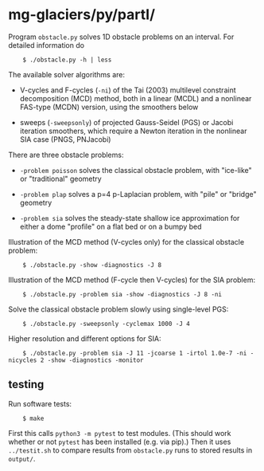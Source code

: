 # mg-glaciers/py/partI/

Program `obstacle.py` solves 1D obstacle problems on an interval.  For detailed information do

        $ ./obstacle.py -h | less

The available solver algorithms are:

  * V-cycles and F-cycles (`-ni`) of the Tai (2003) multilevel constraint decomposition (MCD) method, both in a linear (MCDL) and a nonlinear FAS-type (MCDN) version, using the smoothers below

  * sweeps (`-sweepsonly`) of projected Gauss-Seidel (PGS) or Jacobi iteration smoothers, which require a Newton iteration in the nonlinear SIA case (PNGS, PNJacobi)

There are three obstacle problems:

  * `-problem poisson` solves the classical obstacle problem, with "ice-like" or "traditional" geometry

  * `-problem plap` solves a p=4 p-Laplacian problem, with "pile" or "bridge" geometry

  * `-problem sia` solves the steady-state shallow ice approximation for either a dome "profile" on a flat bed or on a bumpy bed

Illustration of the MCD method (V-cycles only) for the classical obstacle problem:

        $ ./obstacle.py -show -diagnostics -J 8

Illustration of the MCD method (F-cycle then V-cycles) for the SIA problem:

        $ ./obstacle.py -problem sia -show -diagnostics -J 8 -ni

Solve the classical obstacle problem slowly using single-level PGS:

        $ ./obstacle.py -sweepsonly -cyclemax 1000 -J 4

Higher resolution and different options for SIA:

        $ ./obstacle.py -problem sia -J 11 -jcoarse 1 -irtol 1.0e-7 -ni -nicycles 2 -show -diagnostics -monitor

## testing

Run software tests:

        $ make

First this calls `python3 -m pytest` to test modules.  (This should work whether or not `pytest` has been installed (e.g. via pip).)  Then it uses `../testit.sh` to compare results from `obstacle.py` runs to stored results in `output/`.
